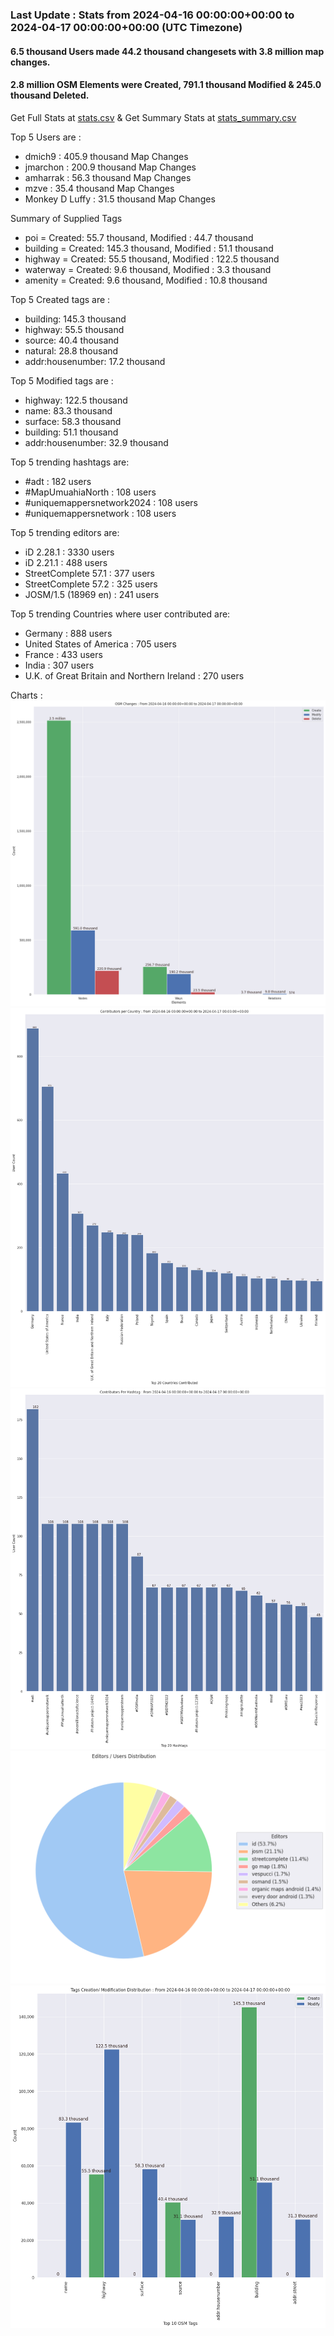 ### Last Update : Stats from 2024-04-16 00:00:00+00:00 to 2024-04-17 00:00:00+00:00 (UTC Timezone)

#### 6.5 thousand Users made 44.2 thousand changesets with 3.8 million map changes.
#### 2.8 million OSM Elements were Created, 791.1 thousand Modified & 245.0 thousand Deleted.
Get Full Stats at [stats.csv](/stats/Global/Daily/stats.csv)
 & Get Summary Stats at [stats_summary.csv](/stats/Global/Daily/stats_summary.csv)

Top 5 Users are : 
- dmich9 : 405.9 thousand Map Changes
- jmarchon : 200.9 thousand Map Changes
- amharrak : 56.3 thousand Map Changes
- mzve : 35.4 thousand Map Changes
- Monkey D Luffy : 31.5 thousand Map Changes

Summary of Supplied Tags
- poi = Created: 55.7 thousand, Modified : 44.7 thousand
- building = Created: 145.3 thousand, Modified : 51.1 thousand
- highway = Created: 55.5 thousand, Modified : 122.5 thousand
- waterway = Created: 9.6 thousand, Modified : 3.3 thousand
- amenity = Created: 9.6 thousand, Modified : 10.8 thousand


Top 5 Created tags are :
- building: 145.3 thousand
- highway: 55.5 thousand
- source: 40.4 thousand
- natural: 28.8 thousand
- addr:housenumber: 17.2 thousand


Top 5 Modified tags are :
- highway: 122.5 thousand
- name: 83.3 thousand
- surface: 58.3 thousand
- building: 51.1 thousand
- addr:housenumber: 32.9 thousand


Top 5 trending hashtags are:
- #adt : 182 users
- #MapUmuahiaNorth : 108 users
- #uniquemappersnetwork2024 : 108 users
- #uniquemappersnetwork : 108 users


Top 5 trending editors are:
- iD 2.28.1 : 3330 users
- iD 2.21.1 : 488 users
- StreetComplete 57.1 : 377 users
- StreetComplete 57.2 : 325 users
- JOSM/1.5 (18969 en) : 241 users


Top 5 trending Countries where user contributed are:
- Germany : 888 users
- United States of America : 705 users
- France : 433 users
- India : 307 users
- U.K. of Great Britain and Northern Ireland : 270 users


 Charts : 
![Alt text](./stats_osm_changes.png) 
![Alt text](./stats_users_per_country.png) 
![Alt text](./stats_users_per_hashtag.png) 
![Alt text](./stats_editors_pie_chart.png) 
![Alt text](./stats_tags.png) 
